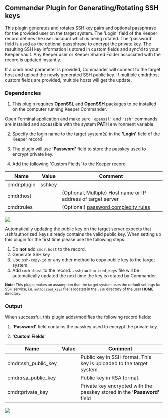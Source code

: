 Commander Plugin for Generating/Rotating SSH keys
----

This plugin generates and rotates SSH key pairs and optional passphrase for the provided user on the target system.  The 'Login' field of the Keeper record defines the user account which is being rotated. The 'password' field is used as the optional passphrase to encrypt the private key.  The resulting SSH key information is stored in custom fields and sync'd to your Keeper vault.  Any Keeper user or Keeper Shared Folder associated with the record is updated instantly.

If a cmdr:host parameter is provided, Commander will connect to the target host and upload the newly generated SSH public key.  If multiple cmdr:host custom fields are provided, multiple hosts will get the update.

### Dependencies

1. This plugin requires **OpenSSL** and **OpenSSH** packages to be installed on the computer running Keeper Commander.

Open Terminal application and make sure `'openssl'` and `'ssh'` commands are installed and accessible with the system **PATH** environment variable.

2. Specify the login name to the target system(s) in the **'Login'** field of the Keeper record

3. The plugin will use **'Password'** field to store the passkey used to encrypt private key.

4. Add the following 'Custom Fields' to the Keeper record

Name          | Value     | Comment
---------     | -------   | ------------
cmdr:plugin   | sshkey    |
cmdr:host     |           | (Optional, Multiple) Host name or IP address of target server
cmdr:rules    |           | (Optional) [password complexity rules](https://github.com/Keeper-Security/Commander/tree/master/keepercommander/plugins/password_rules.md)


![](https://raw.githubusercontent.com/Keeper-Security/Commander/master/keepercommander/images/plugin_sshkey1.png)

  Automatically updating the public key on the target server expects that .ssh/authorized_keys already contains the valid public key.
  When setting up this plugin for the first time please use the following steps:
   1. Do **not** add `cmdr:host` to the record.
   2. Generate SSH key
   3. Use `ssh-copy-id` or any other method to copy public key to the target system.
   4. Add `cmdr:host` to the record. `.ssh/authorized_keys` file will be automatically updated the next time the key is rotated by Commander.

<sub>**Note:** This plugin makes an assumption that the target system uses the default settings for SSH service, i.e. `authorized_keys` file is located
 in the `.ssh` directory of the user **HOME** directory.</sub>

### Output

When successful, this plugin adds/modifies the following record fields:

1. **'Password'** field contains the passkey used to encrypt the private key.

2. **'Custom Fields'**

Name                | Value   | Comment
-----------------   | ------- | --------
cmdr:ssh_public_key |         | Public key in SSH format. This key is uploaded to the target system.
cmdr:rsa_public_key |         | Public key in RSA format.
cmdr:private_key    |         | Private key encrypted with the passkey stored in the **'Password'** field

![](https://raw.githubusercontent.com/Keeper-Security/Commander/master/keepercommander/images/plugin_sshkey2.png)
